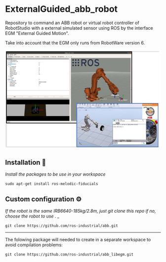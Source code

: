 # ExternalGuided_abb_robot
Repository to command an ABB robot or virtual robot controller of RobotStudio with a external simulated sensor using ROS by the interface EGM "External Guided Motion".

Take into account that the EGM only runs from RobotWare version 6. 

![ROS external guiding of a virtual controller robot using EGM](https://github.com/esdalar/ExternalGuided_abb_robot/blob/main/external_guided_app_ROS_RobotStudio.png)

## Installation 🔧

_Install the packages to be use in your workspace_

```
sudo apt-get install ros-melodic-fiducials
```
## Custom configuration ⚙️

_If the robot is the same IRB6640-185kg/2.8m, just git clone this repo_
_if no,  choose the robot to use_ .
_

```
git clone https://github.com/ros-industrial/abb.git
```

********************************

The folowing package will needed to create in a separate workspace to avoid compilation problems:

```
git clone https://github.com/ros-industrial/abb_libegm.git
```




